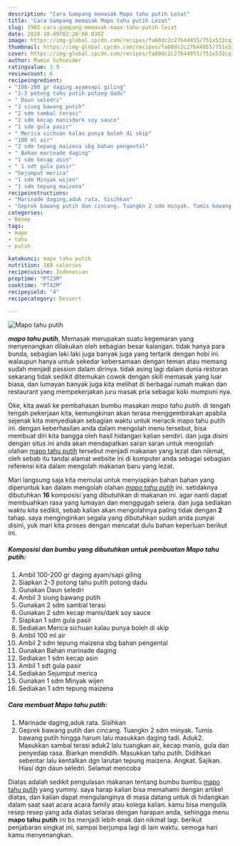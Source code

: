 ```yaml
---
description: "Cara Gampang memasak Mapo tahu putih Lezat"
title: "Cara Gampang memasak Mapo tahu putih Lezat"
slug: 1902-cara-gampang-memasak-mapo-tahu-putih-lezat
date: 2020-10-09T02:28:00.038Z
image: https://img-global.cpcdn.com/recipes/fa60dc2c27b44955/751x532cq70/mapo-tahu-putih-foto-resep-utama.jpg
thumbnail: https://img-global.cpcdn.com/recipes/fa60dc2c27b44955/751x532cq70/mapo-tahu-putih-foto-resep-utama.jpg
cover: https://img-global.cpcdn.com/recipes/fa60dc2c27b44955/751x532cq70/mapo-tahu-putih-foto-resep-utama.jpg
author: Mamie Schneider
ratingvalue: 3.9
reviewcount: 6
recipeingredient:
- "100-200 gr daging ayamsapi giling"
- "2-3 potong tahu putih potong dadu"
- " Daun seledri"
- "3 siung bawang putih"
- "2 sdm sambal terasi"
- "2 sdm kecap manisdark soy sauce"
- "1 sdm gula pasir"
- " Merica sichuan kalau punya boleh di skip"
- "100 ml air"
- "2 sdm tepung maizena sbg bahan pengental"
- " Bahan marinade daging"
- "1 sdm kecap asin"
- " 1 sdt gula pasir"
- "Sejumput merica"
- "1 sdm Minyak wijen"
- "1 sdm tepung maizena"
recipeinstructions:
- "Marinade daging,aduk rata. Sisihkan"
- "Geprek bawang putih dan cincang. Tuangkn 2 sdm minyak. Tumis bawang putih hingga harum lalu masukkan daging tadi. Aduk2. Masukkan sambal terasi aduk2 lalu tuangkan air, kecap manis, gula dan penyedap rasa. Biarkan mendidih. Masukkan tahu putih. Didihkan sebentar lalu kentalkan dgn larutan tepung maizena. Angkat. Sajikan. Hiasi dgn daun seledri. Selamat mencoba"
categories:
- Resep
tags:
- mapo
- tahu
- putih

katakunci: mapo tahu putih 
nutrition: 169 calories
recipecuisine: Indonesian
preptime: "PT23M"
cooktime: "PT42M"
recipeyield: "4"
recipecategory: Dessert

---
```



![Mapo tahu putih](https://img-global.cpcdn.com/recipes/fa60dc2c27b44955/751x532cq70/mapo-tahu-putih-foto-resep-utama.jpg)

<b><i>mapo tahu putih</i></b>, Memasak merupakan suatu kegemaran yang menyenangkan dilakukan oleh sebagian besar kalangan. tidak hanya para bunda, sebagian laki laki juga banyak juga yang tertarik dengan hobi ini. walaupun hanya untuk sekedar kebersamaan dengan teman atau memang sudah menjadi passion dalam dirinya. tidak asing lagi dalam dunia restoran sekarang tidak sedikit ditemukan cowok dengan skill memasak yang luar biasa, dan lumayan banyak juga kita melihat di berbagai rumah makan dan restaurant yang mempekerjakan juru masak pria sebagai koki mumpuni nya.



Oke, kita awali ke pembahasan bumbu masakan <i>mapo tahu putih</i>. di tengah tengah pekerjaan kita, kemungkinan akan terasa menggembirakan apabila sejenak kita menyediakan sebagian waktu untuk meracik mapo tahu putih ini. dengan keberhasilan anda dalam mengolah menu tersebut, bisa membuat diri kita bangga oleh hasil hidangan kalian sendiri. dan juga disini dengan situs ini anda akan mendapatkan saran saran untuk mengolah olahan <u>mapo tahu putih</u> tersebut menjadi makanan yang lezat dan nikmat, oleh sebab itu tandai alamat website ini di komputer anda sebagai sebagian referensi kita dalam mengolah makanan baru yang lezat.


Mari langsung saja kita memulai untuk menyiapkan bahan bahan yang diperuntuk kan dalam mengolah olahan <u><i>mapo tahu putih</i></u> ini. setidaknya dibutuhkan <b>16</b> komposisi yang dibutuhkan di makanan ini. agar nanti dapat membuahkan rasa yang lumayan dan menggugah selera. dan juga sediakan waktu kita sedikit, sebab kalian akan mengolahnya paling tidak dengan <b>2</b> tahap. saya menginginkan segala yang dibutuhkan sudah anda punyai disini, yuk mari kita proses dengan mencatat dulu bahan keperluan berikut ini.

<!--inarticleads1-->

##### Komposisi dan bumbu yang dibutuhkan untuk pembuatan Mapo tahu putih:

1. Ambil 100-200 gr daging ayam/sapi giling
1. Siapkan 2-3 potong tahu putih potong dadu
1. Gunakan  Daun seledri
1. Ambil 3 siung bawang putih
1. Gunakan 2 sdm sambal terasi
1. Gunakan 2 sdm kecap manis/dark soy sauce
1. Siapkan 1 sdm gula pasir
1. Sediakan  Merica sichuan kalau punya boleh di skip
1. Ambil 100 ml air
1. Ambil 2 sdm tepung maizena sbg bahan pengental
1. Gunakan  Bahan marinade daging
1. Sediakan 1 sdm kecap asin
1. Ambil  1 sdt gula pasir
1. Sediakan Sejumput merica
1. Gunakan 1 sdm Minyak wijen
1. Sediakan 1 sdm tepung maizena




<!--inarticleads2-->

##### Cara membuat Mapo tahu putih:

1. Marinade daging,aduk rata. Sisihkan
1. Geprek bawang putih dan cincang. Tuangkn 2 sdm minyak. Tumis bawang putih hingga harum lalu masukkan daging tadi. Aduk2. Masukkan sambal terasi aduk2 lalu tuangkan air, kecap manis, gula dan penyedap rasa. Biarkan mendidih. Masukkan tahu putih. Didihkan sebentar lalu kentalkan dgn larutan tepung maizena. Angkat. Sajikan. Hiasi dgn daun seledri. Selamat mencoba




Diatas adalah sedikit pengulasan makanan tentang bumbu bumbu <u>mapo tahu putih</u> yang yummy. saya harap kalian bisa memahami dengan artikel diatas, dan kalian dapat mengulanginya di masa datang untuk di hidangkan dalam saat saat acara acara family atau kolega kalian. kamu bisa mengulik resep resep yang ada diatas selaras dengan harapan anda, sehingga menu <b>mapo tahu putih</b> ini bs menjadi lebih enak dan nikmat lagi. berikut penjabaran singkat ini, sampai berjumpa lagi di lain waktu. semoga hari kamu menyenangkan.
